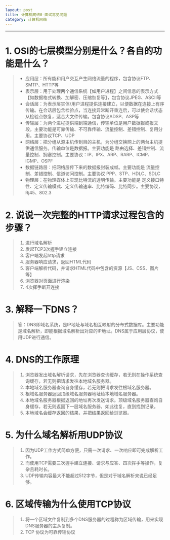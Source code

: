 ```yaml
---
layout: post
title: 计算机网络0-面试常见问题
category: 计算机网络
---
```

---

# 1. OSI的七层模型分别是什么？各自的功能是什么？

> * 应用层：所有能和用户交互产生网络流量的程序，包含协议FTP、SMTP、HTTP等
> * 表示层：用于处理两个通信系统【如用户进程】之间信息的表示方式【如数据格式转换、加解密、压缩恢复等】，包含协议JPEG、ASCII等
> * 会话层：为表示层实体/用户进程提供连接建立，以便数据在连接上有序传输。在会话层包含检验点，当连接异常断开重连后，可以使会话状态从检验点恢复，适合大文件传输。包含协议ADSP、ASP等
> * 传输层：为两个进程提供端到端通信，传输单位是用户数据报或报文段。主要功能是可靠传输、不可靠传输、流量控制、差错控制、复用分用。主要协议TCP、UDP
> * 网络层：把分组从源主机传到目的主机，为分组交换网上的两台主机提供通信服务。传输单位是数据报。主要功能是 路由选择、差错控制、流量控制、拥塞控制。主要协议：IP、IPX、ARP、RARP、ICMP、IGMP、OSPF
> * 数据链路层：把网络层传下来的数据报封装成帧。主要功能是 流量控制、差错控制、信道访问控制。主要协议 PPP、STP、HDLC、SDLC
> * 物理层：在物理媒体上实现比特流的透明传输。主要功能是 定义接口特性、定义传输模式、定义传输速率、比特编码、比特同步。主要协议，Rj45、802.3



# 2. 说说一次完整的HTTP请求过程包含的步骤？

> 1. 进行域名解析
> 2. 发起TCP3次握手建立连接
> 3. 客户端发起http请求
> 4. 服务器响应请求，返回HTML代码
> 5. 客户端解析代码，并请求HTML代码中包含的资源【JS、CSS、图片等】
> 6. 浏览器对页面进行渲染
> 7. 4次挥手断开连接



# 3. 解释一下DNS？

> 答：DNS即域名系统，是IP地址与域名相互映射的分布式数据库。主要功能是域名解析，即能根据域名解析出对应的IP地址。DNS属于应用层协议，使用UDP进行通信。



# 4. DNS的工作原理

> 1. 浏览器发出域名解析请求，先在浏览器查询缓存，若无则在操作系统查询缓存，若无则把请求发往本地域名服务器。
> 2. 本地域名服务器查询自身缓存，若无则把请求发往根域名服务器。
> 3. 根域名服务器返回顶级域名服务器地址给本地域名服务器。
> 4. 本地域名服务器根据返回的地址再次发送请求。顶级域名服务器查询自身缓存，若无则返回下一层域名服务器，如此往复，直到找到记录。
> 5. 本地域名会缓存返回的结果，并把结果返回给浏览器。



# 5. 为什么域名解析用UDP协议

> 1. 因为UDP工作方式简单方便，只需一次请求、一次响应即可完成解析工作。
> 2. 而使用TCP需要三次握手建立连接、请求与应答、四次挥手等操作，复杂且耗时长。
> 3. UDP传输内容最大不能超过512字节，但是对于域名解析来说已经足够。



# 6. 区域传输为什么使用TCP协议

> 1. 将一个区域文件复制到多个DNS服务器的过程称为区域传输，用来实现DNS服务器的主从复制。
> 2. TCP 协议为可靠传输协议



